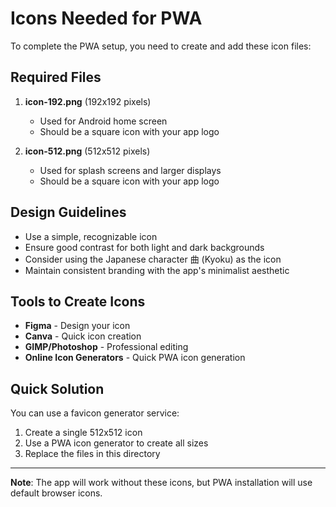 # Icons Needed for PWA

To complete the PWA setup, you need to create and add these icon files:

## Required Files

1. **icon-192.png** (192x192 pixels)
   - Used for Android home screen
   - Should be a square icon with your app logo

2. **icon-512.png** (512x512 pixels)
   - Used for splash screens and larger displays
   - Should be a square icon with your app logo

## Design Guidelines

- Use a simple, recognizable icon
- Ensure good contrast for both light and dark backgrounds
- Consider using the Japanese character 曲 (Kyoku) as the icon
- Maintain consistent branding with the app's minimalist aesthetic

## Tools to Create Icons

- **Figma** - Design your icon
- **Canva** - Quick icon creation
- **GIMP/Photoshop** - Professional editing
- **Online Icon Generators** - Quick PWA icon generation

## Quick Solution

You can use a favicon generator service:
1. Create a single 512x512 icon
2. Use a PWA icon generator to create all sizes
3. Replace the files in this directory

---

**Note**: The app will work without these icons, but PWA installation will use default browser icons.
